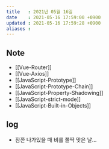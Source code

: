 ```yaml
---
title   : 2021년 05월 16일
date    : 2021-05-16 17:59:00 +0900
updated : 2021-05-16 17:59:28 +0900
aliases : 
---
```

## Note
- [[Vue-Router]]
- [[Vue-Axios]]
- [[JavaScript-Prototype]]
- [[JavaScript-Prototype-Chain]]
- [[JavaScript-Property-Shadowing]]
- [[JavaScript-strict-mode]]
- [[JavaScript-Built-in-Objects]]

## log  
- 잠깐 나가있을 때 비를 쫄딱 맞은 날...
